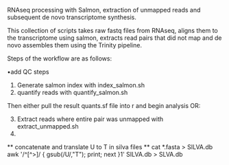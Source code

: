 RNAseq processing with Salmon, extraction of unmapped reads and subsequent de novo 
transcriptome synthesis. 

This collection of scripts takes raw fastq files from RNAseq, aligns them to the transcriptome 
using salmon, extracts read pairs that did not map and de novo assembles them using the 
Trinity pipeline. 

Steps of the workflow are as follows: 

•add QC steps 
1. Generate salmon index with index_salmon.sh
2. quantify reads with quantify_salmon.sh

Then either pull the result quants.sf file into r and begin analysis OR:

3. Extract reads where entire pair was unmapped with extract_unmapped.sh
4. 

** concatenate and translate U to T in silva files **
cat *.fasta > SILVA.db
awk '/^[^>]/ { gsub(/U/,"T"); print; next }1' SILVA.db > SLVA.db
